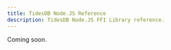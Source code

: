 ```yaml
---
title: TidesDB Node.JS Reference
description: TidesDB Node.JS FFI Library reference.
---
```


Coming soon.
